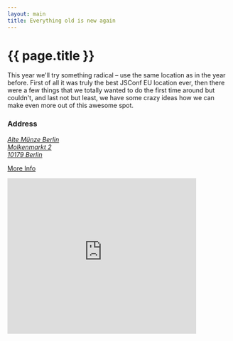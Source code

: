 ```yaml
---
layout: main
title: Everything old is new again
---
```


# {{ page.title }}

This year we'll try something radical – use the same location as in the year before. First of all it was truly the best JSConf EU location ever, then there were a few things that we totally wanted to do the first time around but couldn't, and last not but least, we have some crazy ideas how we can make even more out of this awesome spot.

<h3>Address</h3>
<address><a href="https://maps.google.com/maps?f=q&amp;source=embed&amp;hl=en&amp;geocode=&amp;q=Alte+M%C3%BCnze,+Berlin&amp;aq=&amp;sll=52.523027,13.410404&amp;sspn=0.001044,0.003058&amp;t=h&amp;ie=UTF8&amp;hq=Alte+M%C3%BCnze,+Berlin&amp;ll=52.515736,13.409092&amp;spn=0.01358,0.032015">Alte Münze Berlin<br>
Molkenmarkt 2<br>
10179 Berlin</a></address>

<p><a href="http://www.alte-muenze-berlin.com/Produktionshalle/index.html">More Info</a></p>

<iframe width="425" height="350" frameborder="0" scrolling="no" marginheight="0" marginwidth="0" src="https://maps.google.com/maps?f=q&amp;source=s_q&amp;hl=en&amp;geocode=&amp;q=Alte+M%C3%BCnze,+Berlin&amp;aq=&amp;sll=52.523027,13.410404&amp;sspn=0.001044,0.003058&amp;t=h&amp;ie=UTF8&amp;hq=Alte+M%C3%BCnze,+Berlin&amp;ll=52.515736,13.409092&amp;spn=0.01358,0.032015&amp;output=embed">
</iframe>
